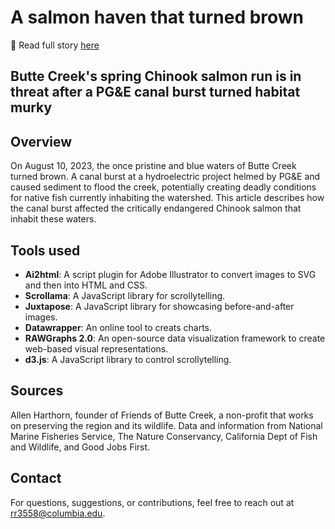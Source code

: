 # A salmon haven that turned brown

🔗 Read full story [here](https://radhika3558.github.io/salmon-butte-creek/)


## Butte Creek's spring Chinook salmon run is in threat after a PG&E canal burst turned habitat murky

## Overview
On August 10, 2023, the once pristine and blue waters of Butte Creek turned brown. A canal burst at a hydroelectric project helmed by PG&E and caused sediment to flood the creek, potentially creating deadly conditions for native fish currently inhabiting the watershed.
This article describes how the canal burst affected the critically endangered Chinook salmon that inhabit these waters.



## Tools used

- **Ai2html**: A script plugin for Adobe Illustrator to convert images to SVG and then into HTML and CSS.
- **Scrollama**: A JavaScript library for scrollytelling.
- **Juxtapose**: A JavaScript library for showcasing before-and-after images.
- **Datawrapper**: An online tool to creats charts.
- **RAWGraphs 2.0**: An open-source data visualization framework to create web-based visual representations.
- **d3.js**: A JavaScript library to control scrollytelling.

## Sources

Allen Harthorn, founder of Friends of Butte Creek, a non-profit that works on preserving the region and its wildlife.
Data and information from National Marine Fisheries Service, The Nature Conservancy, California Dept of Fish and Wildlife, and Good Jobs First.

## Contact

For questions, suggestions, or contributions, feel free to reach out at [rr3558@columbia.edu](mailto:rr3558@columbia.edu).

